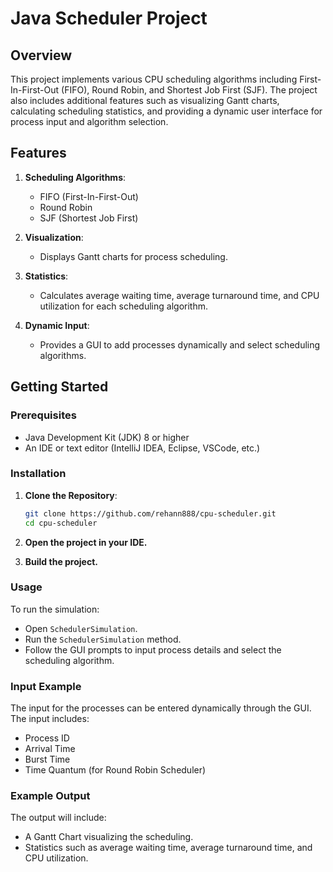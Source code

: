 # Java Scheduler Project

## Overview

This project implements various CPU scheduling algorithms including First-In-First-Out (FIFO), Round Robin, and Shortest Job First (SJF). The project also includes additional features such as visualizing Gantt charts, calculating scheduling statistics, and providing a dynamic user interface for process input and algorithm selection.

## Features

1. **Scheduling Algorithms**:
   - FIFO (First-In-First-Out)
   - Round Robin
   - SJF (Shortest Job First)

2. **Visualization**:
   - Displays Gantt charts for process scheduling.

3. **Statistics**:
   - Calculates average waiting time, average turnaround time, and CPU utilization for each scheduling algorithm.

4. **Dynamic Input**:
   - Provides a GUI to add processes dynamically and select scheduling algorithms.

## Getting Started

### Prerequisites

- Java Development Kit (JDK) 8 or higher
- An IDE or text editor (IntelliJ IDEA, Eclipse, VSCode, etc.)

### Installation

1. **Clone the Repository**:
   ```sh
   git clone https://github.com/rehann888/cpu-scheduler.git
   cd cpu-scheduler

2. **Open the project in your IDE.**

3. **Build the project.**

### Usage
To run the simulation:

- Open `SchedulerSimulation`.
- Run the `SchedulerSimulation` method.
- Follow the GUI prompts to input process details and select the scheduling algorithm.

### Input Example
The input for the processes can be entered dynamically through the GUI. The input includes:

- Process ID
- Arrival Time
- Burst Time
- Time Quantum (for Round Robin Scheduler)

### Example Output
The output will include:

- A Gantt Chart visualizing the scheduling.
- Statistics such as average waiting time, average turnaround time, and CPU utilization.



